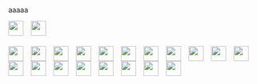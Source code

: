 <!---
Sqttyxsq/Sqttyxsq is a ✨ special ✨ repository because its `README.md` (this file) appears on your GitHub profile.
You can click the Preview link to take a look at your changes.
--->
aaaaa


<img  align="left" src="https://cdn.jsdelivr.net/gh/devicons/devicon@latest/icons/windows11/windows11-original.svg" width="30px" style="padding-right:12px;" />
<img  align="left" src="https://cdn.jsdelivr.net/gh/devicons/devicon@latest/icons/linux/linux-original.svg" width="30px" style="padding-right:12px;"/>
<br/>
<br/>
<br/>
<img  align="left" src="https://cdn.jsdelivr.net/gh/devicons/devicon@latest/icons/cplusplus/cplusplus-original.svg" width="30px" style="padding-right:12px;" />
<img  align="left" src="https://cdn.jsdelivr.net/gh/devicons/devicon@latest/icons/c/c-original.svg" width="30px" style="padding-right:12px;" />
<img  align="left" src="https://cdn.jsdelivr.net/gh/devicons/devicon@latest/icons/vscode/vscode-original.svg" width="30px" style="padding-right:12px;" />
<img  align="left" src="https://cdn.jsdelivr.net/gh/devicons/devicon@latest/icons/visualstudio/visualstudio-original.svg" width="30px" style="padding-right:12px;" />
<img  align="left" src="https://cdn.jsdelivr.net/gh/devicons/devicon@latest/icons/powershell/powershell-original.svg" width="30px" style="padding-right:12px;" />
<img  align="left" src="https://cdn.jsdelivr.net/gh/devicons/devicon@latest/icons/python/python-original.svg" width="30px" style="padding-right:12px;" />
<img  align="left" src="https://cdn.jsdelivr.net/gh/devicons/devicon@latest/icons/mysql/mysql-original.svg" width="30px" style="padding-right:12px;"/>
<img  align="left" src="https://cdn.jsdelivr.net/gh/devicons/devicon@latest/icons/html5/html5-original.svg" width="30px" style="padding-right:12px;"/>
<img  align="left" src="https://cdn.jsdelivr.net/gh/devicons/devicon@latest/icons/bash/bash-original.svg" width="30px" style="padding-right:12px;"/>
<img  align="left" src="https://cdn.jsdelivr.net/gh/devicons/devicon@latest/icons/git/git-original.svg" width="30px" style="padding-right:12px;"/>
<img  align="left" src="https://cdn.jsdelivr.net/gh/devicons/devicon@latest/icons/mongodb/mongodb-original.svg" width="30px" style="padding-right:12px;"/>
<img  align="left" src="https://cdn.jsdelivr.net/gh/devicons/devicon@latest/icons/neovim/neovim-original.svg" width="30px" style="padding-right:12px;"/>
<img  align="left" src="https://cdn.jsdelivr.net/gh/devicons/devicon@latest/icons/nextjs/nextjs-original.svg" width="30px" style="padding-right:12px;"/>
<img  align="left" src="https://cdn.jsdelivr.net/gh/devicons/devicon@latest/icons/react/react-original.svg" width="30px" style="padding-right:12px;"/>
<img  align="left" src="https://cdn.jsdelivr.net/gh/devicons/devicon@latest/icons/typescript/typescript-original.svg" width="30px" style="padding-right:12px;"/>
<img  align="left" src="https://cdn.jsdelivr.net/gh/devicons/devicon@latest/icons/javascript/javascript-original.svg" width="30px" style="padding-right:12px;"/>
<img  align="left" src="https://cdn.jsdelivr.net/gh/devicons/devicon@latest/icons/tailwindcss/tailwindcss-original.svg" width="30px" style="padding-right:12px;" />
<img  align="left" src="https://cdn.jsdelivr.net/gh/devicons/devicon@latest/icons/prisma/prisma-original.svg" width="30px" style="padding-right:12px;"/>
<img  align="left" src="https://cdn.jsdelivr.net/gh/devicons/devicon@latest/icons/gitbook/gitbook-original.svg" width="30px" style="padding-right:12px;"/>

<br />
